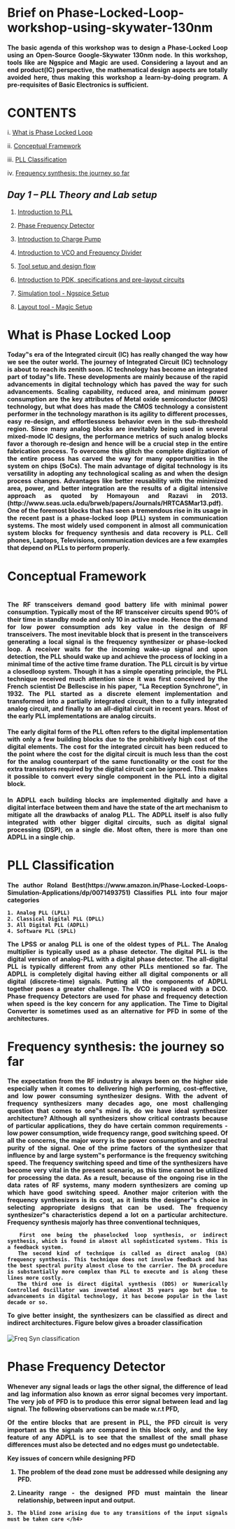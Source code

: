 <h1> Brief on Phase-Locked-Loop-workshop-using-skywater-130nm </h1>
<h4 align="justify"> The basic agenda of this workshop was to design a Phase-Locked Loop using an Open-Source Google-Skywater 130nm node. In this workshop, tools like are Ngspice and Magic are used. Considering a layout and an end product(IC) perspective, the mathematical design aspects are totally avoided here, thus making this workshop a learn-by-doing program. A pre-requisites of Basic Electronics is sufficient.</h4>

<h1> CONTENTS </h1>
   
   i. [What is Phase Locked Loop](https://github.com/vikasbalikai/Phase-Locked-Loop-using-skywater-130nm/edit/main/README.md#what-is-phase-locked-loop)
   
   ii. [Conceptual Framework](https://github.com/vikasbalikai/Phase-Locked-Loop-using-skywater-130nm/edit/main/README.md#conceptual-framework)
   
   iii. [PLL Classification](https://github.com/vikasbalikai/Phase-Locked-Loop-using-skywater-130nm/edit/main/README.md#pll-classification)
   
   iv. [Frequency synthesis: the journey so far](https://github.com/vikasbalikai/Phase-Locked-Loop-using-skywater-130nm/edit/main/README.md#frequency-synthesis:-the-journey-so-far)
    
   ## *Day 1 – PLL Theory and Lab setup*
    
    
   1. [Introduction to PLL](https://github.com/vikasbalikai/Phase-Locked-Loop-using-skywater-130nm/edit/main/README.md#introduction-to-pll)
                
   2. [Phase Frequency Detector](https://github.com/vikasbalikai/Phase-Locked-Loop-using-skywater-130nm/edit/main/README.md#phase-frequency-detector)
         
   3. [Introduction to Charge Pump](https://github.com/vikasbalikai/Phase-Locked-Loop-using-skywater-130nm/edit/main/README.md#introduction-to-charge-pump)
         
   4. [Introduction to VCO and Frequency Divider](https://github.com/vikasbalikai/Phase-Locked-Loop-using-skywater-130nm/edit/main/README.md#introduction-to-vco-and-frequency-divider)
         
   5. [Tool setup and design flow](https://github.com/vikasbalikai/Phase-Locked-Loop-using-skywater-130nm/edit/main/README.md#tool-setup-and-design-flow)
         
   6. [Introduction to PDK, specifications and pre-layout circuits](https://github.com/vikasbalikai/Phase-Locked-Loop-using-skywater-130nm/edit/main/README.md#introduction-to-PDK,-specifications-and-pre-layout-circuits)
         
   7. [Simulation tool - Ngspice Setup](https://github.com/vikasbalikai/Phase-Locked-Loop-using-skywater-130nm/edit/main/README.md#simulation-tool-ngspice-setup)
         
   8. [Layout tool - Magic Setup](https://github.com/vikasbalikai/Phase-Locked-Loop-using-skywater-130nm/edit/main/README.md#layout-tool-magic-setup)

 # What is Phase Locked Loop 
<h4 align="justify">Today‟s era of the Integrated circuit (IC) has really changed the way how we see the outer world. The journey of Integrated Circuit (IC) technology is about to reach its zenith soon. IC technology has become an integrated part of today‟s life. These developments are mainly because of the rapid advancements in digital technology
which has paved the way for such advancements. Scaling capability, reduced area, and minimum power consumption are the key attributes of Metal oxide semiconductor (MOS) technology, but what does has made the CMOS technology a consistent performer in the technology marathon is its agility to different processes, easy re-design, and effortlessness behavior even in the sub-threshold region. Since many analog blocks are inevitably being used in several mixed-mode IC designs, the performance metrics of such analog blocks favor a thorough re-design and hence will be a crucial step in the entire fabrication process. To overcome this glitch the complete digitization of the entire process has carved the way for many opportunities in the system on chips (SoCs). The main advantage of digital technology is its versatility in adopting any technological scaling as and when the design process changes. Advantages like better reusability with the minimized area, power, and better integration are the results of a digital intensive approach as quoted by Homayoun and Razavi in 2013. (http://www.seas.ucla.edu/brweb/papers/Journals/HRTCASMar13.pdf). One of the foremost blocks that has seen a tremendous rise in its usage in the recent past is a phase-locked loop (PLL) system in communication systems. The most widely used component in almost all communication system blocks for frequency synthesis and data recovery is PLL. Cell phones, Laptops, Televisions, communication devices are a few examples that depend on PLLs to perform properly. </h4> 
  
<h1> Conceptual Framework <h1>
<h4 align="justify">  The RF transceivers demand good battery life with minimal power consumption. Typically most of the RF transceiver circuits spend 90% of their time in standby mode and only 10 in active mode. Hence the demand for low power consumption ads key value in the design of RF transceivers. The most inevitable block that is present in the transceivers generating a local signal is the frequency synthesizer or phase-locked loop. A receiver waits for the incoming wake-up signal and upon detection, the PLL should wake up and achieve the process of locking in a minimal time of the active time frame duration. The PLL circuit is by virtue a closedloop system. Though it has a simple operating principle, the PLL technique received much attention since it was first conceived by the French scientist De Bellescise in his paper, "La Reception Synchrone", in 1932. The PLL started as a discrete element implementation and transformed into a partially integrated circuit, then to a fully integrated analog circuit, and finally to an all-digital circuit in recent years. Most of the early PLL implementations are analog circuits.</h4>

<h4 align="justify"> The early digital form of the PLL often refers to the digital implementation with only a few building blocks due to the prohibitively high cost of the digital elements. The cost for the integrated circuit has been reduced to the point where the cost for the digital circuit is much less than the cost for the analog counterpart of the same functionality or the cost for the extra transistors required by the digital circuit can be ignored. This makes it possible to convert every single component in the PLL into a digital block.</h4>
  
<h4 align="justify"> In ADPLL each building blocks are implemented digitally and have a digital interface between them and have the state of the art mechanism to mitigate all
the drawbacks of analog PLL. The ADPLL itself is also fully integrated with other bigger digital circuits, such as digital signal processing (DSP), on a single die. Most often, there is more than one ADPLL in a single chip. </h4>


  <h1> PLL Classification </h1>
<h4 align="justify">  The author Roland Best(https://www.amazon.in/Phase-Locked-Loops-Simulation-Applications/dp/0071493751) Classifies PLL into four major categories
  
    1. Analog PLL (LPLL)  
    2. Classical Digital PLL (DPLL)  
    3. All Digital PLL (ADPLL)  
    4. Software PLL (SPLL)  
The LPSS or analog PLL is one of the oldest types of PLL. The Analog multiplier is typically used as a phase detector. The digital PLL is the digital version of analog-PLL with a digital phase detector. The all-digital PLL is typically different from any other PLLs mentioned so far. The ADPLL is completely digital having either all digital components or all digital (discrete-time) signals. Putting all the components of ADPLL together poses a greater challenge. The VCO is replaced with a DCO. Phase frequency Detectors are used for phase and frequency detection when speed is the key concern for any application. The Time to Digital Converter is sometimes used as an alternative for PFD in some of the architectures. </h4>
  
  <h1> Frequency synthesis: the journey so far </h1>
<h4 align="justify">The expectation from the RF industry is always been on the higher side especially when it comes to delivering high performing, cost-effective, and low power
consuming synthesizer designs. With the advent of frequency synthesizers many decades ago, one most challenging question that comes to one‟s mind is, do we have
ideal synthesizer architecture? Although all synthesizers show critical contrasts because of particular applications, they do have certain common requirements - low
power consumption, wide frequency range, good switching speed. Of all the concerns, the major worry is the power consumption and spectral purity of the signal. One of the prime factors of the synthesizer that influence by and large system‟s performance is the frequency switching speed. The frequency switching speed and time of the synthesizers have become very vital in the present scenario, as this time cannot be utilized for processing the data. As a result, because of the ongoing rise in the data rates of RF systems, many modern synthesizers are coming up which have good switching speed. Another major criterion with the frequency synthesizers is its cost, as it limits the designer‟s choice in selecting appropriate designs that can be used. The frequency synthesizer‟s characteristics depend a lot on a particular architecture. 
  Frequency synthesis majorly has three conventional techniques, 
  
      First one being the phaselocked loop synthesis, or indirect synthesis, which is found in almost all sophisticated systems. This is a feedback system.  
      The second kind of technique is called as direct analog (DA) frequency synthesis. This technique does not involve feedback and has the best spectral purity almost close to the carrier. The DA procedure is substantially more complex than PLL to execute and is along these lines more costly. 
      The third one is direct digital synthesis (DDS) or Numerically Controlled Oscillator was invented almost 35 years ago but due to advancements in digital technology, it has become popular in the last decade or so.  
  
  To give better insight, the synthesizers can be classified as direct and indirect architectures. Figure below gives a broader classification </h4>
 
![Freq Syn classification](https://user-images.githubusercontent.com/91013053/133984785-d33042a6-5ebb-40ad-8aca-64104e841d8b.png)
   
 # Phase Frequency Detector
 <h4 align="justify"> 
Whenever any signal leads or lags the other signal, the difference of lead and lag information also known as error signal becomes very important. The very job of
PFD is to produce this error signal between lead and lag signal. The following observations can be made w.r.t PFD,

   Of the entire blocks that are present in PLL, the PFD circuit is very important as the signals are compared in this block only, and the key feature of any ADPLL is
to see that the smallest of the small phase differences must also be detected and no edges must go undetectable.

   Key issues of concern while designing PFD

   1. The problem of the dead zone must be addressed while designing any PFD.
   
   2. Linearity range - the designed PFD must maintain the linear relationship, between input and output.
   
    3. The blind zone arising due to any transitions of the input signals must be taken care </h4>
